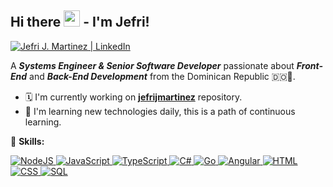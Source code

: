 ## Hi there <img src="https://media.giphy.com/media/hvRJCLFzcasrR4ia7z/giphy.gif" width="26"> -  I'm Jefri!

<a href="https://www.linkedin.com/in/jefrijmartinez">
    <img alt="Jefri J. Martinez | LinkedIn" title="Connect with me on LinkedIn" src="https://img.shields.io/badge/LinkedIn-0077B5?style=for-the-badge&logo=linkedin&logoColor=white"/>
</a>

A <em>**Systems Engineer & Senior Software Developer**</em> passionate about <em>**Front-End**</em> and <em>**Back-End Development**</em> from the Dominican Republic 🇩🇴🌴.

- 🗓 I'm currently working on **[jefrijmartinez](https://github.com/jefrijmartinez/jefrijmartinez)** repository.
- 🌳 I'm learning new technologies daily, this is a path of continuous learning. 

🚀 **Skills:**

<a href="#">
    <img alt="NodeJS" src="https://img.shields.io/badge/Node.js%20-%2343853D.svg?logo=node.js&logoColor=white">
</a>
<a href="#">
    <img alt="JavaScript" src="https://img.shields.io/badge/JavaScript%20-%23F7DF1E.svg?logo=javascript&logoColor=black">
</a>
<a href="#">
    <img alt="TypeScript" src="https://img.shields.io/badge/TypeScript%20-%23007ACC.svg?logo=typescript&logoColor=white">
</a>
<a href="#">
    <img alt="C#" src="https://img.shields.io/badge/C%23%20-%23239120.svg?logo=c-sharp&logoColor=white">
</a>
<a href="#">
    <img alt="Go" src="https://img.shields.io/badge/Go%20-%2310add8.svg?logo=go&logoColor=white">
</a>
<a href="#">
    <img alt="Angular" src="https://img.shields.io/badge/Angular-%2335495e.svg?logo=angular&logoColor=red">
</a>
<a href="#">
    <img alt="HTML" src="https://img.shields.io/badge/HTML%20-%23E34F26.svg?logo=html5&logoColor=white">
</a>
<a href="#">
    <img alt="CSS" src="https://img.shields.io/badge/CSS%20-%2310add8.svg?logo=css3&logoColor=white">
</a>
<a href="#">
    <img alt="SQL" src="https://img.shields.io/badge/SQL%20-%23025E8C.svg?logo=amazon-dynamodb&logoColor=white">
</a>
           
<!--
**jefrijmartinez/jefrijmartinez** is a ✨ _special_ ✨ repository because its `README.md` (this file) appears on your GitHub profile.

Here are some ideas to get you started:

- 🔭 I’m currently working on ...
- 🌱 I’m currently learning ...
- 👯 I’m looking to collaborate on ...
- 🤔 I’m looking for help with ...
- 💬 Ask me about ...
- 📫 How to reach me: ...
- 😄 Pronouns: ...
- ⚡ Fun fact: ...
-->
